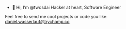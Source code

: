 - 👋 Hi, I’m @twosdai
Hacker at heart, Software Engineer

Feel free to send me cool projects or code you like: daniel.wasserlauf@trychamp.co


<!---
twosdai/twosdai is a ✨ special ✨ repository because its `README.md` (this file) appears on your GitHub profile.
You can click the Preview link to take a look at your changes.
--->
